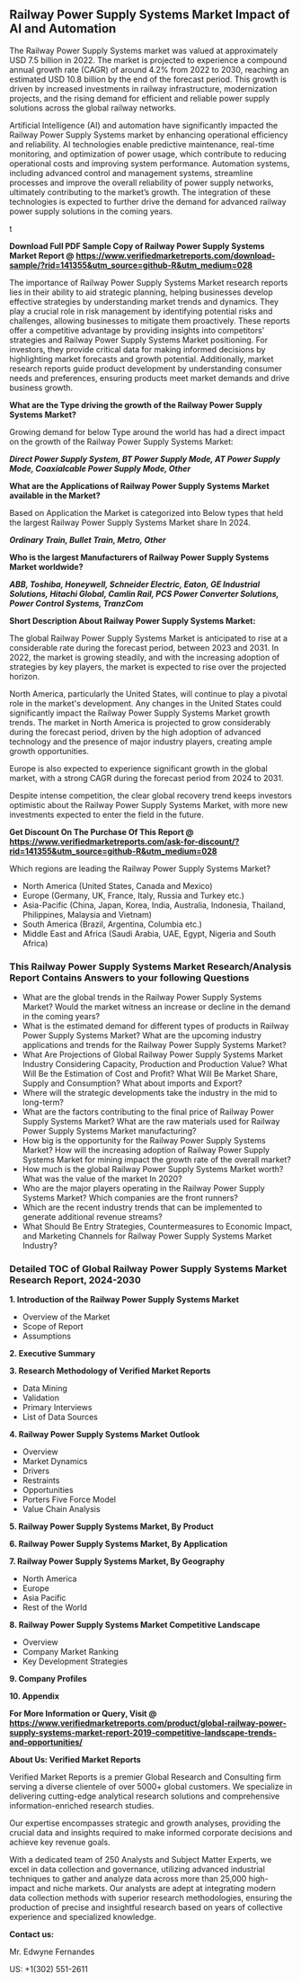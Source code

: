 <h2>Railway Power Supply Systems Market Impact of AI and Automation</h2><p>The Railway Power Supply Systems market was valued at approximately USD 7.5 billion in 2022. The market is projected to experience a compound annual growth rate (CAGR) of around 4.2% from 2022 to 2030, reaching an estimated USD 10.8 billion by the end of the forecast period. This growth is driven by increased investments in railway infrastructure, modernization projects, and the rising demand for efficient and reliable power supply solutions across the global railway networks.</p><p>Artificial Intelligence (AI) and automation have significantly impacted the Railway Power Supply Systems market by enhancing operational efficiency and reliability. AI technologies enable predictive maintenance, real-time monitoring, and optimization of power usage, which contribute to reducing operational costs and improving system performance. Automation systems, including advanced control and management systems, streamline processes and improve the overall reliability of power supply networks, ultimately contributing to the market’s growth. The integration of these technologies is expected to further drive the demand for advanced railway power supply solutions in the coming years.</p>t</p><p id="" class=""><strong>Download Full PDF Sample Copy of Railway Power Supply Systems Market Report @ <a href="https://www.verifiedmarketreports.com/download-sample/?rid=141355&utm_source=github-R&utm_medium=028" target="_blank">https://www.verifiedmarketreports.com/download-sample/?rid=141355&utm_source=github-R&utm_medium=028</a></strong></p><p>The importance of&nbsp;Railway Power Supply Systems Market research reports lies in their ability to aid strategic planning, helping businesses develop effective strategies by understanding market trends and dynamics. They play a crucial role in risk management by identifying potential risks and challenges, allowing businesses to mitigate them proactively. These reports offer a competitive advantage by providing insights into competitors' strategies and Railway Power Supply Systems Market positioning. For investors, they provide critical data for making informed decisions by highlighting market forecasts and growth potential. Additionally, market research reports guide product development by understanding consumer needs and preferences, ensuring products meet market demands and drive business growth.</p><p><strong>What are the&nbsp;Type driving the growth of the Railway Power Supply Systems Market?</strong></p><p id="" class="">Growing demand for below Type around the world has had a direct impact on the growth of the Railway Power Supply Systems Market:</p><em><strong>Direct Power Supply System, BT Power Supply Mode, AT Power Supply Mode, Coaxialcable Power Supply Mode, Other</strong></em></p><strong>What are the&nbsp;Applications&nbsp;of Railway Power Supply Systems Market available in the Market?</strong></p><p id="" class="">Based on Application the Market is categorized into Below types that held the largest Railway Power Supply Systems Market share In 2024.</p><em><strong>Ordinary Train, Bullet Train, Metro, Other</strong></em></p><strong>Who is the largest Manufacturers of Railway Power Supply Systems Market worldwide?</strong></p><p><em><strong>ABB, Toshiba, Honeywell, Schneider Electric, Eaton, GE Industrial Solutions, Hitachi Global, Camlin Rail, PCS Power Converter Solutions, Power Control Systems, TranzCom</strong></em></p><p id="" class=""><strong>Short Description About Railway Power Supply Systems Market:</strong></p><p>The global Railway Power Supply Systems Market is anticipated to rise at a considerable rate during the forecast period, between 2023 and 2031. In 2022, the market is growing steadily, and with the increasing adoption of strategies by key players, the market is expected to rise over the projected horizon.</p><p>North America, particularly the United States, will continue to play a pivotal role in the market's development. Any changes in the United States could significantly impact the Railway Power Supply Systems Market growth trends. The market in North America is projected to grow considerably during the forecast period, driven by the high adoption of advanced technology and the presence of major industry players, creating ample growth opportunities.</p><p>Europe is also expected to experience significant growth in the global market, with a strong CAGR during the forecast period from 2024 to 2031.</p><p>Despite intense competition, the clear global recovery trend keeps investors optimistic about the Railway Power Supply Systems Market, with more new investments expected to enter the field in the future.</p><p id="" class=""><strong>Get Discount On The Purchase Of This Report @ <a href="https://www.verifiedmarketreports.com/ask-for-discount/?rid=141355&utm_source=github-R&utm_medium=028" target="_blank">https://www.verifiedmarketreports.com/ask-for-discount/?rid=141355&utm_source=github-R&utm_medium=028</a></strong></p>Which regions are leading the Railway Power Supply Systems Market?</p><ul><li>North America (United States, Canada and Mexico)</li><li>Europe (Germany, UK, France, Italy, Russia and Turkey etc.)</li><li>Asia-Pacific (China, Japan, Korea, India, Australia, Indonesia, Thailand, Philippines, Malaysia and Vietnam)</li><li>South America (Brazil, Argentina, Columbia etc.)</li><li>Middle East and Africa (Saudi Arabia, UAE, Egypt, Nigeria and South Africa)</li></ul><h3 id="" class="">This Railway Power Supply Systems Market Research/Analysis Report Contains Answers to your following Questions</h3><ul><li>What are the global trends in the Railway Power Supply Systems Market? Would the market witness an increase or decline in the demand in the coming years?</li><li>What is the estimated demand for different types of products in Railway Power Supply Systems Market? What are the upcoming industry applications and trends for the Railway Power Supply Systems Market?</li><li>What Are Projections of Global Railway Power Supply Systems Market Industry Considering Capacity, Production and Production Value? What Will Be the Estimation of Cost and Profit? What Will Be Market Share, Supply and Consumption? What about imports and Export?</li><li>Where will the strategic developments take the industry in the mid to long-term?</li><li>What are the factors contributing to the final price of Railway Power Supply Systems Market? What are the raw materials used for Railway Power Supply Systems Market manufacturing?</li><li>How big is the opportunity for the Railway Power Supply Systems Market? How will the increasing adoption of Railway Power Supply Systems Market for mining impact the growth rate of the overall market?</li><li>How much is the global Railway Power Supply Systems Market worth? What was the value of the market In 2020?</li><li>Who are the major players operating in the Railway Power Supply Systems Market? Which companies are the front runners?</li><li>Which are the recent industry trends that can be implemented to generate additional revenue streams?</li><li>What Should Be Entry Strategies, Countermeasures to Economic Impact, and Marketing Channels for Railway Power Supply Systems Market Industry?</li></ul><h3 id="" class="">Detailed TOC of Global Railway Power Supply Systems Market Research Report, 2024-2030</h3><p id="" class=""><strong>1. Introduction of the Railway Power Supply Systems Market</strong></p><ul><li>Overview of the Market</li><li>Scope of Report</li><li>Assumptions</li></ul><p id="" class=""><strong>2. Executive Summary</strong></p><p id="" class=""><strong>3. Research Methodology of Verified Market Reports</strong></p><ul><li>Data Mining</li><li>Validation</li><li>Primary Interviews</li><li>List of Data Sources</li></ul><p id="" class=""><strong>4. Railway Power Supply Systems Market Outlook</strong></p><ul><li>Overview</li><li>Market Dynamics</li><li>Drivers</li><li>Restraints</li><li>Opportunities</li><li>Porters Five Force Model</li><li>Value Chain Analysis</li></ul><p id="" class=""><strong>5. Railway Power Supply Systems Market, By Product</strong></p><p id="" class=""><strong>6. Railway Power Supply Systems Market, By Application</strong></p><p id="" class=""><strong>7. Railway Power Supply Systems Market, By Geography</strong></p><ul><li>North America</li><li>Europe</li><li>Asia Pacific</li><li>Rest of the World</li></ul><p id="" class=""><strong>8. Railway Power Supply Systems Market Competitive Landscape</strong></p><ul><li>Overview</li><li>Company Market Ranking</li><li>Key Development Strategies</li></ul><p id="" class=""><strong>9. Company Profiles</strong></p><p id="" class=""><strong>10. Appendix</strong></p><p id="" class=""><strong>For More Information or Query, Visit @ <a href="https://www.verifiedmarketreports.com/product/global-railway-power-supply-systems-market-report-2019-competitive-landscape-trends-and-opportunities/" target="_blank">https://www.verifiedmarketreports.com/product/global-railway-power-supply-systems-market-report-2019-competitive-landscape-trends-and-opportunities/</a></strong></p><p id="" class=""><strong>About Us: Verified Market Reports</strong></p><p id="" class="">Verified Market Reports is a premier Global Research and Consulting firm serving a diverse clientele of over 5000+ global customers. We specialize in delivering cutting-edge analytical research solutions and comprehensive information-enriched research studies.</p><p id="" class="">Our expertise encompasses strategic and growth analyses, providing the crucial data and insights required to make informed corporate decisions and achieve key revenue goals.</p><p id="" class="">With a dedicated team of 250 Analysts and Subject Matter Experts, we excel in data collection and governance, utilizing advanced industrial techniques to gather and analyze data across more than 25,000 high-impact and niche markets. Our analysts are adept at integrating modern data collection methods with superior research methodologies, ensuring the production of precise and insightful research based on years of collective experience and specialized knowledge.</p><p id="" class=""><strong>Contact us:</strong></p><p id="" class="">Mr. Edwyne Fernandes</p><p id="" class="">US: +1(302) 551-2611</p>
